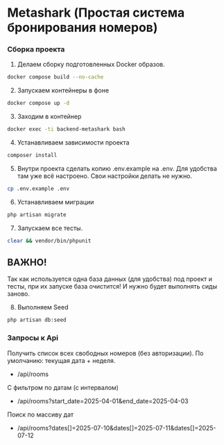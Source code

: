# Metashark (Простая система бронирования номеров)


### Сборка проекта

1. Делаем сборку подготовленных Docker образов.

  ```bash
  docker compose build --no-cache
  ```

2. Запускаем контейнеры в фоне

```bash
docker compose up -d
```

3. Заходим в контейнер

```bash
docker exec -ti backend-metashark bash
```

4. Устанавливаем зависимости проекта

```bash
composer install
```

5. Внутри проекта сделать копию .env.example на .env.
Для удобства там уже всё настроено. Свои настройки делать не нужно.

```bash
cp .env.example .env
```

6. Устанавливаем миграции

```bash
php artisan migrate
```

7. Запускаем все тесты.

```bash
clear && vendor/bin/phpunit
```

## ВАЖНО!

Так как используется одна база данных (для удобства) под проект и тесты, при их запуске
база очистится! И нужно будет выполнять сиды заново.

8. Выполняем Seed

```bash
php artisan db:seed
```

### Запросы к Api

Получить список всех свободных номеров (без авторизации).
По умолчанию: текущая дата + неделя.

- /api/rooms

С фильтром по датам (с интервалом)

- /api/rooms?start_date=2025-04-01&end_date=2025-04-03

Поиск по массиву дат

- /api/rooms?dates[]=2025-07-10&dates[]=2025-07-11&dates[]=2025-07-12


